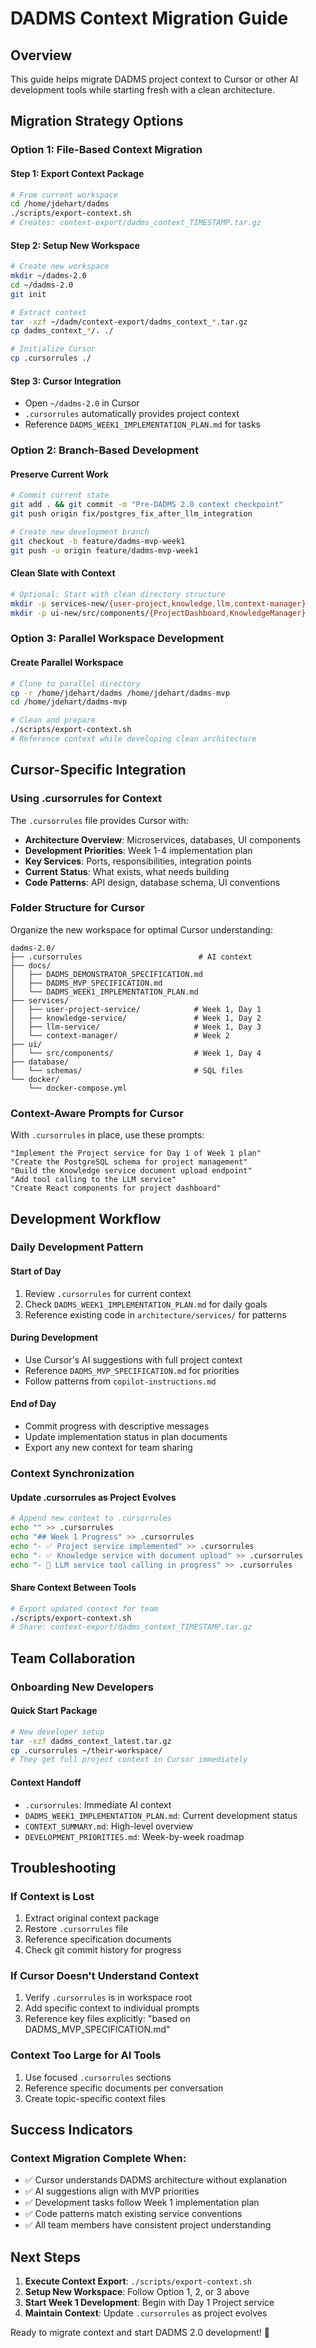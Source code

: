 # DADMS Context Migration Guide

## Overview
This guide helps migrate DADMS project context to Cursor or other AI development tools while starting fresh with a clean architecture.

## Migration Strategy Options

### **Option 1: File-Based Context Migration**

#### **Step 1: Export Context Package**
```bash
# From current workspace
cd /home/jdehart/dadms
./scripts/export-context.sh
# Creates: context-export/dadms_context_TIMESTAMP.tar.gz
```

#### **Step 2: Setup New Workspace** 
```bash
# Create new workspace
mkdir ~/dadms-2.0
cd ~/dadms-2.0
git init

# Extract context
tar -xzf ~/dadm/context-export/dadms_context_*.tar.gz
cp dadms_context_*/. ./

# Initialize Cursor
cp .cursorrules ./
```

#### **Step 3: Cursor Integration**
- Open `~/dadms-2.0` in Cursor
- `.cursorrules` automatically provides project context
- Reference `DADMS_WEEK1_IMPLEMENTATION_PLAN.md` for tasks

### **Option 2: Branch-Based Development**

#### **Preserve Current Work**
```bash
# Commit current state
git add . && git commit -m "Pre-DADMS 2.0 context checkpoint"
git push origin fix/postgres_fix_after_llm_integration

# Create new development branch
git checkout -b feature/dadms-mvp-week1
git push -u origin feature/dadms-mvp-week1
```

#### **Clean Slate with Context**
```bash
# Optional: Start with clean directory structure
mkdir -p services-new/{user-project,knowledge,llm,context-manager}
mkdir -p ui-new/src/components/{ProjectDashboard,KnowledgeManager}
```

### **Option 3: Parallel Workspace Development**

#### **Create Parallel Workspace**
```bash
# Clone to parallel directory
cp -r /home/jdehart/dadms /home/jdehart/dadms-mvp
cd /home/jdehart/dadms-mvp

# Clean and prepare
./scripts/export-context.sh
# Reference context while developing clean architecture
```

## Cursor-Specific Integration

### **Using .cursorrules for Context**

The `.cursorrules` file provides Cursor with:
- **Architecture Overview**: Microservices, databases, UI components
- **Development Priorities**: Week 1-4 implementation plan
- **Key Services**: Ports, responsibilities, integration points
- **Current Status**: What exists, what needs building
- **Code Patterns**: API design, database schema, UI conventions

### **Folder Structure for Cursor**

Organize the new workspace for optimal Cursor understanding:
```
dadms-2.0/
├── .cursorrules                          # AI context
├── docs/
│   ├── DADMS_DEMONSTRATOR_SPECIFICATION.md
│   ├── DADMS_MVP_SPECIFICATION.md
│   └── DADMS_WEEK1_IMPLEMENTATION_PLAN.md
├── services/
│   ├── user-project-service/            # Week 1, Day 1
│   ├── knowledge-service/               # Week 1, Day 2  
│   ├── llm-service/                     # Week 1, Day 3
│   └── context-manager/                 # Week 2
├── ui/
│   └── src/components/                  # Week 1, Day 4
├── database/
│   └── schemas/                         # SQL files
└── docker/
    └── docker-compose.yml
```

### **Context-Aware Prompts for Cursor**

With `.cursorrules` in place, use these prompts:

```
"Implement the Project service for Day 1 of Week 1 plan"
"Create the PostgreSQL schema for project management"
"Build the Knowledge service document upload endpoint"
"Add tool calling to the LLM service"
"Create React components for project dashboard"
```

## Development Workflow

### **Daily Development Pattern**

#### **Start of Day**
1. Review `.cursorrules` for current context
2. Check `DADMS_WEEK1_IMPLEMENTATION_PLAN.md` for daily goals
3. Reference existing code in `architecture/services/` for patterns

#### **During Development**
- Use Cursor's AI suggestions with full project context
- Reference `DADMS_MVP_SPECIFICATION.md` for priorities
- Follow patterns from `copilot-instructions.md`

#### **End of Day**
- Commit progress with descriptive messages
- Update implementation status in plan documents
- Export any new context for team sharing

### **Context Synchronization**

#### **Update .cursorrules as Project Evolves**
```bash
# Append new context to .cursorrules
echo "" >> .cursorrules
echo "## Week 1 Progress" >> .cursorrules
echo "- ✅ Project service implemented" >> .cursorrules
echo "- ✅ Knowledge service with document upload" >> .cursorrules
echo "- 🔄 LLM service tool calling in progress" >> .cursorrules
```

#### **Share Context Between Tools**
```bash
# Export updated context for team
./scripts/export-context.sh
# Share: context-export/dadms_context_TIMESTAMP.tar.gz
```

## Team Collaboration

### **Onboarding New Developers**

#### **Quick Start Package**
```bash
# New developer setup
tar -xzf dadms_context_latest.tar.gz
cp .cursorrules ~/their-workspace/
# They get full project context in Cursor immediately
```

#### **Context Handoff**
- `.cursorrules`: Immediate AI context
- `DADMS_WEEK1_IMPLEMENTATION_PLAN.md`: Current development status
- `CONTEXT_SUMMARY.md`: High-level overview
- `DEVELOPMENT_PRIORITIES.md`: Week-by-week roadmap

## Troubleshooting

### **If Context is Lost**
1. Extract original context package
2. Restore `.cursorrules` file
3. Reference specification documents
4. Check git commit history for progress

### **If Cursor Doesn't Understand Context**
1. Verify `.cursorrules` is in workspace root
2. Add specific context to individual prompts
3. Reference key files explicitly: "based on DADMS_MVP_SPECIFICATION.md"

### **Context Too Large for AI Tools**
1. Use focused `.cursorrules` sections
2. Reference specific documents per conversation
3. Create topic-specific context files

## Success Indicators

### **Context Migration Complete When:**
- ✅ Cursor understands DADMS architecture without explanation
- ✅ AI suggestions align with MVP priorities
- ✅ Development tasks follow Week 1 implementation plan
- ✅ Code patterns match existing service conventions
- ✅ All team members have consistent project understanding

## Next Steps

1. **Execute Context Export**: `./scripts/export-context.sh`
2. **Setup New Workspace**: Follow Option 1, 2, or 3 above
3. **Start Week 1 Development**: Begin with Day 1 Project service
4. **Maintain Context**: Update `.cursorrules` as project evolves

Ready to migrate context and start DADMS 2.0 development! 🚀
